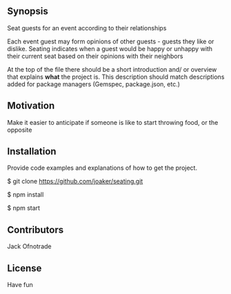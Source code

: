 ## Synopsis

Seat guests for an event according to their relationships

Each event guest may form opinions of other guests - guests they like or dislike.  Seating indicates when a guest would be happy or unhappy with their current seat based on their opinions with their neighbors

At the top of the file there should be a short introduction and/ or overview that explains **what** the project is. This description should match descriptions added for package managers (Gemspec, package.json, etc.)

## Motivation

Make it easier to anticipate if someone is like to start throwing food, or the opposite

## Installation

Provide code examples and explanations of how to get the project.

$ git clone https://github.com/joaker/seating.git

$ npm install

$ npm start

<!-- ## Tests

TODO: npm test -->
<!--
## Stack
react, redux, react-router
nodejs, socketio
mongodb
 -->
## Contributors

Jack Ofnotrade

## License

Have fun
